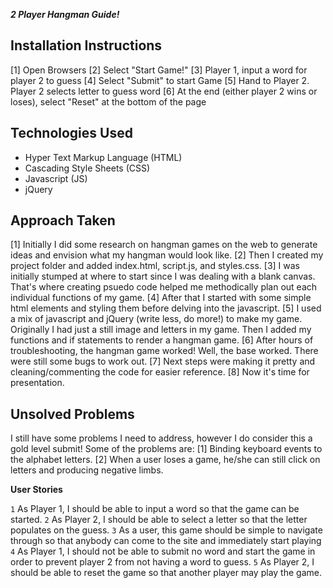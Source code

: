 ***2 Player Hangman Guide!***

## Installation Instructions
[1] Open Browsers
[2] Select "Start Game!"
[3] Player 1, input a word for player 2 to guess
[4] Select "Submit" to start Game
[5] Hand to Player 2. Player 2 selects letter to guess word
[6] At the end (either player 2 wins or loses), select "Reset" at the bottom of the page

## Technologies Used
- Hyper Text Markup Language (HTML)
- Cascading Style Sheets (CSS)
- Javascript (JS)
- jQuery

## Approach Taken
[1] Initially I did some research on hangman games on the web to generate ideas and envision what my hangman would look like.
[2] Then I created my project folder and added index.html, script.js, and styles.css.
[3] I was initially stumped at where to start since I was dealing with a blank canvas. That's where creating psuedo code helped me methodically plan out each individual functions of my game.
[4] After that I started with some simple html elements and styling them before delving into the javascript.
[5] I used a mix of javascript and jQuery (write less, do more!) to make my game. Originally I had just a still image and letters in my game. Then I added my functions and if statements to render a hangman game.
[6] After hours of troubleshooting, the hangman game worked! Well, the base worked. There were still some bugs to work out.
[7] Next steps were making it pretty and cleaning/commenting the code for easier reference.
[8] Now it's time for presentation.


## Unsolved Problems
I still have some problems I need to address, however I do consider this a gold level submit! Some of the problems are:
[1] Binding keyboard events to the alphabet letters.
[2] When a user loses a game, he/she can still click on letters and producing negative limbs.

**User Stories**

`1`
As Player 1, I should be able to input a word so that the game can be started.
`2`
As Player 2, I should be able to select a letter so that the letter populates on the guess.
`3`
As a user, this game should be simple to navigate through so that anybody can come to the site and immediately start playing
`4`
As Player 1, I should not be able to submit no word and start the game in order to prevent player 2 from not having a word to guess.
`5`
As Player 2, I should be able to reset the game so that another player may play the game.
